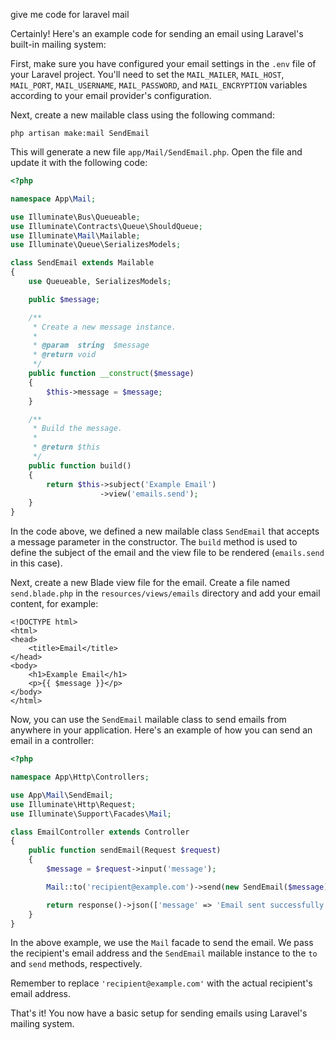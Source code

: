 give me code for laravel mail

Certainly! Here's an example code for sending an email using Laravel's built-in mailing system:

First, make sure you have configured your email settings in the `.env` file of your Laravel project. You'll need to set the `MAIL_MAILER`, `MAIL_HOST`, `MAIL_PORT`, `MAIL_USERNAME`, `MAIL_PASSWORD`, and `MAIL_ENCRYPTION` variables according to your email provider's configuration.

Next, create a new mailable class using the following command:

```
php artisan make:mail SendEmail

```

This will generate a new file `app/Mail/SendEmail.php`. Open the file and update it with the following code:

```php
<?php

namespace App\Mail;

use Illuminate\Bus\Queueable;
use Illuminate\Contracts\Queue\ShouldQueue;
use Illuminate\Mail\Mailable;
use Illuminate\Queue\SerializesModels;

class SendEmail extends Mailable
{
    use Queueable, SerializesModels;

    public $message;

    /**
     * Create a new message instance.
     *
     * @param  string  $message
     * @return void
     */
    public function __construct($message)
    {
        $this->message = $message;
    }

    /**
     * Build the message.
     *
     * @return $this
     */
    public function build()
    {
        return $this->subject('Example Email')
                    ->view('emails.send');
    }
}

```

In the code above, we defined a new mailable class `SendEmail` that accepts a message parameter in the constructor. The `build` method is used to define the subject of the email and the view file to be rendered (`emails.send` in this case).

Next, create a new Blade view file for the email. Create a file named `send.blade.php` in the `resources/views/emails` directory and add your email content, for example:

```blade
<!DOCTYPE html>
<html>
<head>
    <title>Email</title>
</head>
<body>
    <h1>Example Email</h1>
    <p>{{ $message }}</p>
</body>
</html>

```

Now, you can use the `SendEmail` mailable class to send emails from anywhere in your application. Here's an example of how you can send an email in a controller:

```php
<?php

namespace App\Http\Controllers;

use App\Mail\SendEmail;
use Illuminate\Http\Request;
use Illuminate\Support\Facades\Mail;

class EmailController extends Controller
{
    public function sendEmail(Request $request)
    {
        $message = $request->input('message');

        Mail::to('recipient@example.com')->send(new SendEmail($message));

        return response()->json(['message' => 'Email sent successfully']);
    }
}

```

In the above example, we use the `Mail` facade to send the email. We pass the recipient's email address and the `SendEmail` mailable instance to the `to` and `send` methods, respectively.

Remember to replace `'recipient@example.com'` with the actual recipient's email address.

That's it! You now have a basic setup for sending emails using Laravel's mailing system.